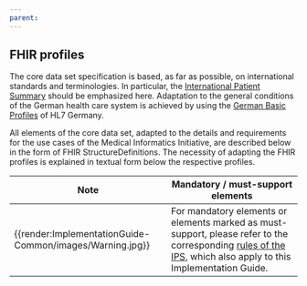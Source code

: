 ```yaml
---
parent: 
---
```

## FHIR profiles

The core data set specification is based, as far as possible, on international standards and terminologies. In particular, the [International Patient Summary](http://hl7.org/fhir/uv/ips/history.html) should be emphasized here. Adaptation to the general conditions of the German health care system is achieved by using the [German Basic Profiles](https://simplifier.net/guide/basisprofil-de-r4/home) of HL7 Germany.

All elements of the core data set, adapted to the details and requirements for the use cases of the Medical Informatics Initiative, are described below in the form of FHIR StructureDefinitions. The necessity of adapting the FHIR profiles is explained in textual form below the respective profiles.


| Note | Mandatory / must-support elements |
|---------|---------------------|
| {{render:ImplementationGuide-Common/images/Warning.jpg}} | For mandatory elements or elements marked as must-support, please refer to the corresponding [rules of the IPS](https://build.fhir.org/ig/HL7/fhir-ips/design.html#must-support), which also apply to this Implementation Guide. |

<br><br>